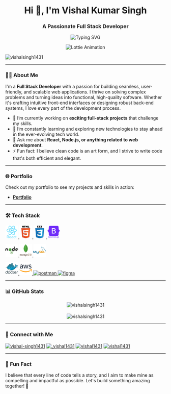 <h1 align="center">Hi 👋, I'm Vishal Kumar Singh</h1>
<h3 align="center">A Passionate Full Stack Developer</h3>

<p align="center">
  <img src="https://readme-typing-svg.herokuapp.com?font=Roboto&size=24&duration=4000&color=00FF00&center=true&vCenter=true&width=600&lines=Welcome+to+my+GitHub+Profile!;Building+scalable+and+innovative+solutions;Turning+ideas+into+reality+with+code;Open+to+collaborate+on+exciting+projects!" alt="Typing SVG" />
</p>

<p align="center">
  <img src="https://lottie.host/34c1b69b-6fa4-413d-bd1c-4288cd6e068e/iRJWVx7Oxt.lottie" alt="Lottie Animation" width="500" height="auto" />
</p>

<p align="left"> 
  <img src="https://komarev.com/ghpvc/?username=vishalsingh1431&label=Profile%20views&color=0e75b6&style=flat" alt="vishalsingh1431" /> 
</p>

---

### 👨‍💻 About Me
I'm a **Full Stack Developer** with a passion for building seamless, user-friendly, and scalable web applications. I thrive on solving complex problems and turning ideas into functional, high-quality software. Whether it's crafting intuitive front-end interfaces or designing robust back-end systems, I love every part of the development process.

- 🔭 I’m currently working on **exciting full-stack projects** that challenge my skills.
- 🌱 I’m constantly learning and exploring new technologies to stay ahead in the ever-evolving tech world.
- 💬 Ask me about **React, Node.js, or anything related to web development**.
- ⚡ Fun fact: I believe clean code is an art form, and I strive to write code that's both efficient and elegant.

---

### 🌐 Portfolio
Check out my portfolio to see my projects and skills in action:
- **[Portfolio](https://vishal-sigma.vercel.app/)**

---

### 🛠️ Tech Stack
<p align="left">
  <!-- Frontend -->
  <a href="https://reactjs.org/" target="_blank" rel="noreferrer"> <img src="https://raw.githubusercontent.com/devicons/devicon/master/icons/react/react-original-wordmark.svg" alt="react" width="40" height="40"/> </a>
  <a href="https://www.w3.org/html/" target="_blank" rel="noreferrer"> <img src="https://raw.githubusercontent.com/devicons/devicon/master/icons/html5/html5-original-wordmark.svg" alt="html5" width="40" height="40"/> </a>
  <a href="https://www.w3schools.com/css/" target="_blank" rel="noreferrer"> <img src="https://raw.githubusercontent.com/devicons/devicon/master/icons/css3/css3-original-wordmark.svg" alt="css3" width="40" height="40"/> </a>
  <a href="https://getbootstrap.com" target="_blank" rel="noreferrer"> <img src="https://raw.githubusercontent.com/devicons/devicon/master/icons/bootstrap/bootstrap-plain-wordmark.svg" alt="bootstrap" width="40" height="40"/> </a>
  
  <!-- Backend -->
  <a href="https://nodejs.org" target="_blank" rel="noreferrer"> <img src="https://raw.githubusercontent.com/devicons/devicon/master/icons/nodejs/nodejs-original-wordmark.svg" alt="nodejs" width="40" height="40"/> </a>
  <a href="https://www.mongodb.com/" target="_blank" rel="noreferrer"> <img src="https://raw.githubusercontent.com/devicons/devicon/master/icons/mongodb/mongodb-original-wordmark.svg" alt="mongodb" width="40" height="40"/> </a>
  <a href="https://www.mysql.com/" target="_blank" rel="noreferrer"> <img src="https://raw.githubusercontent.com/devicons/devicon/master/icons/mysql/mysql-original-wordmark.svg" alt="mysql" width="40" height="40"/> </a>
  
  <!-- Tools -->
  <a href="https://www.docker.com/" target="_blank" rel="noreferrer"> <img src="https://raw.githubusercontent.com/devicons/devicon/master/icons/docker/docker-original-wordmark.svg" alt="docker" width="40" height="40"/> </a>
  <a href="https://aws.amazon.com/" target="_blank" rel="noreferrer"> <img src="https://raw.githubusercontent.com/devicons/devicon/master/icons/amazonwebservices/amazonwebservices-original-wordmark.svg" alt="aws" width="40" height="40"/> </a>
  <a href="https://postman.com" target="_blank" rel="noreferrer"> <img src="https://www.vectorlogo.zone/logos/getpostman/getpostman-icon.svg" alt="postman" width="40" height="40"/> </a>
  <a href="https://www.figma.com/" target="_blank" rel="noreferrer"> <img src="https://www.vectorlogo.zone/logos/figma/figma-icon.svg" alt="figma" width="40" height="40"/> </a>
</p>

---

### 📊 GitHub Stats
<p align="center">
  <img align="center" src="https://github-readme-stats.vercel.app/api/top-langs?username=vishalsingh1431&show_icons=true&locale=en&layout=compact&theme=radical" alt="vishalsingh1431" />
  <br/><br/>
  <img align="center" src="https://github-readme-stats.vercel.app/api?username=vishalsingh1431&show_icons=true&locale=en&theme=radical" alt="vishalsingh1431" />
</p>

---

### 🤝 Connect with Me
<p align="left">
  <a href="https://linkedin.com/in/vishal-singh1431" target="blank"><img align="center" src="https://raw.githubusercontent.com/rahuldkjain/github-profile-readme-generator/master/src/images/icons/Social/linked-in-alt.svg" alt="vishal-singh1431" height="30" width="40" /></a>
  <a href="https://instagram.com/_vishal1431" target="blank"><img align="center" src="https://raw.githubusercontent.com/rahuldkjain/github-profile-readme-generator/master/src/images/icons/Social/instagram.svg" alt="_vishal1431" height="30" width="40" /></a>
  <a href="https://leetcode.com/vishal1431" target="blank"><img align="center" src="https://raw.githubusercontent.com/rahuldkjain/github-profile-readme-generator/master/src/images/icons/Social/leet-code.svg" alt="vishal1431" height="30" width="40" /></a>
  <a href="https://auth.geeksforgeeks.org/user/vishal1431" target="blank"><img align="center" src="https://raw.githubusercontent.com/rahuldkjain/github-profile-readme-generator/master/src/images/icons/Social/geeks-for-geeks.svg" alt="vishal1431" height="30" width="40" /></a>
</p>

---

### 🎨 Fun Fact
I believe that every line of code tells a story, and I aim to make mine as compelling and impactful as possible. Let's build something amazing together! 🚀
